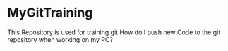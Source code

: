 # MyGitTraining
This Repository is used for training git
How do I push new Code to the git repository when working on my PC?
